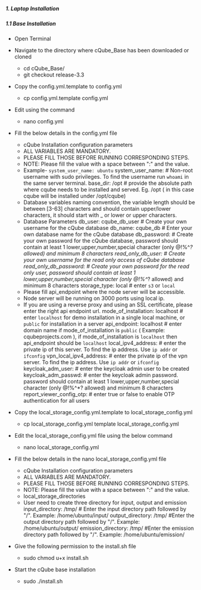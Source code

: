 ##### 1. Laptop Installation
##### 1.1 Base Installation
- Open Terminal
- Navigate to the directory where cQube_Base has been downloaded or cloned
  - cd cQube_Base/
  - git checkout release-3.3
- Copy the config.yml.template to config.yml
  - cp config.yml.template config.yml
- Edit using the command
  - nano config.yml
- Fill the below details in the config.yml file
  - cQube Installation configuration parameters
  - ALL VARIABLES ARE MANDATORY.
  - PLEASE FILL THOSE BEFORE RUNNING CORRESPONDING STEPS.
  - NOTE: Please fill the value with a space between ":" and the value. 
  - Example-   `system_user_name: ubuntu`
system_user_name:          # Non-root username with sudo privileges. To find the username run `whoami` in the same server terminal.
base_dir: /opt             # provide the absolute path where cqube needs to be installed and served. Eg. /opt  ( in this case cqube will be installed under /opt/cqube)
  - Database variables naming convention, the variable length should be between [3-63] characters and should contain upper/lower characters, it should start with _ or lower or upper characters.
  - Database Parameters
  db_user: cqube_db_user   # Create your own username for the cQube database
db_name: cqube_db     # Enter your own database name for the cQube database
db_password:         # Create your own password for the cQube database, password should contain at least 1 lower,upper,number,special character (only @!%^*? allowed) and minimum 8 characters
read_only_db_user:      # Create your own username for the read only access of cQube database
read_only_db_password:     # Create your own password for the read only user, password should contain at least 1 lower,upper,number,special character (only @!%^*? allowed) and minimum 8 characters
storage_type: local              # enter `s3` or `local`
  - Please fill api_endpoint where the node server will be accessible.
  - Node server will be running on 3000 ports using local ip.
  - If you are using a reverse proxy and using an SSL certificate, please enter the right api endpoint url.
mode_of_installation: localhost         # enter `localhost` for demo installation in a single local machine, or `public` for installation in a server
api_endpoint: localhost          # enter domain name if mode_of_installation is `public` ( Example: cqubeprojects.com ), if mode_of_installation is `localhost` then api_endpoint should be `localhost`
local_ipv4_address:         # enter the private ip of this server. To find the ip address. Use `ip addr` or `ifconfig`
vpn_local_ipv4_address:      # enter the private ip of the vpn server. To find the ip address. Use `ip addr` or `ifconfig`
keycloak_adm_user:      # enter the keycloak admin user to be created 
keycloak_adm_passwd:      # enter the keycloak admin password. password should contain at least 1 lower,upper,number,special character (only @!%^*? allowed)  and minimum 8 characters
report_viewer_config_otp:  # enter true or false to enable OTP authentication for all users  
- Copy the local_storage_config.yml.template to local_storage_config.yml
  - cp local_storage_config.yml template local_storage_config.yml
- Edit the local_storage_config.yml file using the below command
  - nano local_storage_config.yml
- Fill the below details in the nano local_storage_config.yml file
  - cQube Installation configuration parameters
  - ALL VARIABLES ARE MANDATORY.
  - PLEASE FILL THOSE BEFORE RUNNING CORRESPONDING STEPS.
  - NOTE: Please fill the value with a space between ":" and the value. 
  - local_storage_directories
  - User need to create three directory for input, output and emission
input_directory: /tmp/           # Enter the input directory path followed by "/". Example: /home/ubuntu/input/
output_directory: /tmp/           #Enter the output directory path followed by "/". Example: /home/ubuntu/output/
emission_directory: /tmp/       #Enter the emission directory path followed by "/". Example: /home/ubuntu/emission/

- Give the following permission to the install.sh file
  - sudo chmod u+x install.sh
- Start the cQube base installation
  - sudo ./install.sh